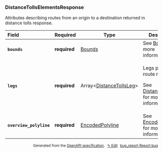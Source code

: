 <!--- This is a generated file, do not edit! -->
<!--- [START woosmap_http_schema_distancetollselementsresponse] -->
<h3 class="schema-object" id="DistanceTollsElementsResponse">DistanceTollsElementsResponse</h3>

Attributes describing routes from an origin to a destination returned in distance tolls response.

| Field                                                                                                                                    | Required     | Type                                                                  | Description                                                                                                                                                     |
| :--------------------------------------------------------------------------------------------------------------------------------------- | ------------ | --------------------------------------------------------------------- | --------------------------------------------------------------------------------------------------------------------------------------------------------------- |
| <h4 id="DistanceTollsElementsResponse-bounds" class="add-link schema-object-property-key"><code>bounds</code></h4>                       | **required** | [Bounds](#Bounds "Bounds")                                            | See [Bounds](#Bounds "Bounds") for more information.                                                                                                            |
| <h4 id="DistanceTollsElementsResponse-legs" class="add-link schema-object-property-key"><code>legs</code></h4>                           | **required** | Array&lt;[DistanceTollsLeg](#DistanceTollsLeg "DistanceTollsLeg")&gt; | <div class="ref-property-description"><p>Legs part of the route response</p><p>See <a href="#DistanceTollsLeg">DistanceTollsLeg</a> for more information.</div> |
| <h4 id="DistanceTollsElementsResponse-overview_polyline" class="add-link schema-object-property-key"><code>overview_polyline</code></h4> | **required** | [EncodedPolyline](#EncodedPolyline "EncodedPolyline")                 | See [EncodedPolyline](#EncodedPolyline "EncodedPolyline") for more information.                                                                                 |

<p style="text-align: right; font-size: smaller;">Generated from the <a data-label="openapi-github" href="https://github.com/woosmap/openapi-specification" title="Woosmap OpenAPI Specification" class="external">OpenAPI specification</a>.
<a data-label="openapi-github-woosmap-http-schema-distancetollselementsresponse" data-action="edit" style="margin-left: 5px;" href="https://github.com/woosmap/openapi-specification/blob/main/specification/schemas/DistanceTollsElementsResponse.yml" title="Edit on GitHub">✎ Edit</a>
<a data-label="openapi-github-woosmap-http-schema-distancetollselementsresponse" data-action="bug" style="margin-left: 5px;" href="https://github.com/woosmap/openapi-specification/issues/new?assignees=&labels=type%3A+bug%2C+triage+me&template=bug_report.md&title=[schemas] Bug - DistanceTollsElementsResponse" title="File bug for schemas on GitHub"><span class="material-icons">bug_report</span> Report bug</a>
</p>

<!--- [END woosmap_http_schema_distancetollselementsresponse] -->
